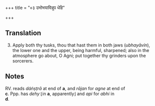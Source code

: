 +++
title = "०३ उभोभयाविन्नुप धेहि"

+++
## Translation
3. Apply both thy tusks, thou that hast them in both jaws (*ubhayāvín*),  
the lower one and the upper, being harmful, sharpened; also in the  
atmosphere go about, O Agni; put together thy grinders upon the  
sorcerers.

## Notes
RV. reads *dáṅṣṭrā* at end of **a**, and *rājan* for *agne* at end of  
**c**. Ppp. has *dehy* ⌊in **a**, apparently⌋ and *api* for *abhi* in  
**d**.
